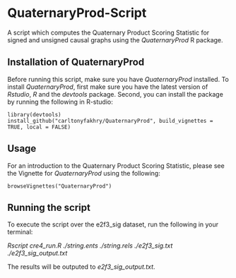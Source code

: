 
# QuaternaryProd-Script
A script which computes the Quaternary Product Scoring Statistic for signed and unsigned causal graphs using the *QuaternaryProd* R package.

## Installation of QuaternaryProd
Before running this script, make sure you have *QuaternaryProd* installed. To install *QuaternaryProd*, first make sure you have the latest version of *Rstudio*, *R* and the *devtools* package. Second, you can install the package by running the following in R-studio:
```{R}
library(devtools)
install_github("carltonyfakhry/QuaternaryProd", build_vignettes = TRUE, local = FALSE)
```
## Usage
For an introduction to the Quaternary Product Scoring Statistic, please see 
the Vignette for *QuaternaryProd* using the following:
```{R}
browseVignettes("QuaternaryProd")
```
## Running the script
To execute the script over the e2f3_sig dataset, run the following in your terminal:

*Rscript cre4_run.R ./string.ents ./string.rels ./e2f3_sig.txt ./e2f3_sig_output.txt*

The results will be outputed to *e2f3_sig_output.txt*.

